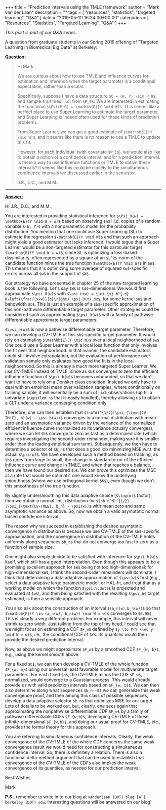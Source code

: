 +++
title = "Prediction intervals using the TMLE framework"
author = "Mark van der Laan"
description = ""
tags = [
    "resources",
    "statistics",
    "targeted learning",
    "Q&A"
]
date = "2019-05-11T16:24:00+00:00"
categories = [
    "Resources",
    "Statistics",
    "Targeted Learning",
    "Q&A"
]
+++

_This post is part of our Q&A series._

A question from graduate students in our Spring 2019 offering of "Targeted
Learning in Biomedical Big Data" at Berkeley:

<u>**Question:**</u>

> Hi Mark,
>
> We are curious about how to use TMLE and influence curves for estimation and
> inference when the target parameter is a conditional expectation, rather than
> a scalar.
>
> Specifically, suppose I have a data structure `$O = (W, Y) \sim P_0$`, and
> sample `$n$` times i.i.d. from `$P_0$`. We are interested in estimating the
> functional `$\Psi(P_0) = \mathbb{E}[Y \mid W]$`. This seems like a perfect
> place to use Super Learning to estimate the target parameter, and Super
> Learning is indeed often used for these kinds of prediction problems.
>
> From Super Learner, we can get a good estimate of `$\mathbb{E}[Y \mid W]$`,
> and it seems like there is no reason to use a TMLE to update this fit.
>
> However, for each individual (with covariate `$W_i$`), we would also like to
> obtain a notion of a confidence interval and/or a prediction interval. Is
> there a way to use influence functions or TMLE to obtain these intervals? It
> seems like this could tie closely to the simultaneous confidence intervals we
> discussed earlier in the semester.
>
> J.R., D.C., and M.M.

---


<u>**Answer:**</u>

Hi J.R., D.C., and M.M.,

You are interested in providing statistical inference for
`$\Psi_0(w) = \mathbb{E}(Y \mid W = w)$` based on observing `$n$` i.i.d. copies
of a random variable `$(W, Y)$` with a nonparametric model for the probability
distribution. You mention that one could use Super Learning (SL) to estimate the
regression `$\mathbb{E}(Y \mid W)$` and that such an approach might yield a good
estimator but lacks inference. I would argue that a Super Learner would be a
non-targeted estimator for this particular target `$\mathbb{E}(Y \mid W = w)$`,
since SL is optimizing a loss-based dissimilarity, often represented by a square
of an `$L^2$`-norm of the candidate function minus the true function
`$\mathbb{E}(Y \mid W)$` in `$W$`. This means that it is optimizing some average
of squared `$w$`-specific errors across all `$w$` in the support of `$W$`.

Our strategy we have presented in chapter 25 of the new targeted learning book
is the following. Let's say `$W$` is `$d$`-dimensional. We would first
approximate `$\psi_0(w)$` with
`$\psi_b(w) = \int_{x} b^{-d} K\left(\frac{(x-w)}{b}\right) \psi_0(x) dx$`, for
some kernel `$K$` and bandwidth `$b$`. This is just an example of a
`$b$`-specific approximation of this non-pathwise differentiable target
parameter. Other strategies could be considered such as approximating
`$\psi_0(w)$` with a family of pathwise differentiable approximate target
parameters.

`$\psi_b(w)$` is now a pathwise differentiable target parameter. Therefore, we
can develop a CV-TMLE of this `$b$`-specific target parameter. It would rely on
estimating `$\mathbb{E}(Y \mid W)$` over a local neighborhood of `$w$`. One
could use a Super Learner with a local loss function that only involves the fit
over that neighborhood. In that manner, the candidate estimators could still
involve extrapolation, but the evaluation of performance over validation sample
only evaluates how good the fit is in the local neighborhood. So this is already
a much more targeted Super Learner. We use CV-TMLE instead of TMLE, since as
`$b$` converges to zero the efficient influence function of `$\psi_b(w)$`
becomes unbounded, so that we don't want to have to rely on a Donsker class
condition. Instead we only have to deal with an empirical mean over validation
samples, where conditionally on training sample, it will essentially be a sum of
i.i.d. observations (up till a univariate `$\epsilon_n$` that is easily
handled), thereby allowing us to obtain a CLT under a variance converging
condition only.

Therefore, one can then establish that
`$(nb^d)^{1/2}(\psi_{\text{CV-TMLE}, b}(w) - \psi_b(w))$` converges to a normal
distribution with mean zero and an asymptotic variance driven by the variance of
the normalized efficient influence curve (normalized so its variance actually
converges), where we can let `$b$` converge to zero as fast as a determined rate
(which requires investigating the second-order remainder, making sure it is
smaller order than the leading empirical sum term). Subsequently, we then have
to determine a selector of `$b_n$` that does a good job minimizing MSE
w.r.t. the actual `$\psi(w)$`. We have developed such a method based on
tracking, as `$b$` goes from large to small, the change in standard error of the
efficient influence curve and change in TMLE, and when that reaches a balance,
then we have found our desired `$b$`. We can prove this optimizes the MSE at a
rate that would be optimal if one would know the underlying smoothness (where we
use orthogonal kernel `$K$`), even though we don't this smoothness of the true
function.

By slightly undersmoothing this data adaptive choice (`$\log(n)$` factor), then
we obtain a normal limit distribution for
`$(nb_n^d)^{1/2}(\psi_{\text{CV-TMLE}, b_n} - \psi(w))$` with mean zero and same
asymptotic variance as above. So, now we obtain a valid asymptotic normal based
confidence interval.

The reason why we succeed in establishing the desired asymptotic convergence in
distribution is because we use CV-TMLE of the `$b$`-specific approximation, and
the convergence in distribution of the CV-TMLE holds uniformly along sequences
`$b_n$` that do not converge too fast to zero as a function of sample size.

One might also simply decide to be satisfied with inference for `$\psi_b(w)$`
itself, which still has a good interpretation. Even though this appears to be
a promising excellent approach for `$W$` being not too high-dimensional; for
high-dimensional `$W$`, I think the second-order remainders will dominate. I
think that determining a data adaptive approximation of `$\psi(w)$` first (e.g.,
select a data adaptive large parametric model, or HAL-fit, and treat that as a
working model on which the function `$\psi(\cdot)$` is projected and evaluated
at `$w$`), and then being satisfied with the resulting `$\psi_b$` target
estimand, is then a sensible approach.

You also ask about the construction of an interval `$(a_n(w),b_n(w))$` so that
`$\mathbb{P}(Y \in (a_n(w), b_n(w)) \mid W = w)$` converges to `$0.95$`. This is
clearly a very different problem. For example, this interval will never shrink
to zero width. Just talking from the top of my head, I could see that we might
focus on estimating a CDF `$F_w$` defined by `$y \to P(Y \leq y \mid W = w)$`,
i.e., the conditional CDF of `$Y$`. Its quantiles would then provide the desired
prediction interval.

Now, as above we might approximate `$F_w$` by a smoothed CDF `$F_{w, b}$`, e.g.,
using the kernel smooth above.

For a fixed `$b$`, we can then develop a CV-TMLE of the whole function
`$F_{w, b}$` using our universal least favorable model for multivariate target
parameters. For each fixed `$b$`, the CV-TMLE minus the CDF `$F_w$`, normalized,
would converge to a Gaussian process. This would already provide us with valid
prediction intervals based on `$F_{w, b}$`. We can then also determine along
what sequences `$b_n--0$` we can generalize this weak convergence proof, and
then among this class of possible sequences, develop a data adaptive selector
`$b_n$` that optimizes MSE for our target. Lots of details to be worked out,
but, clearly, one sees again that approximating the nonpathwise differentiable
CDF `$F_w$` by a family of pathwise differentiable CDFs `$F_{w,b}$`, developing
CV-TMLE of these infinite-dimensional `$F_{w,b}$`, and doing our usual proof for
CV-TMLE, etc., provides the formal theory for this approach.

You are referring to simultaneous confidence intervals. Clearly, the weak
convergence of the CV-TMLE of the whole CDF concerns the same weak convergence
result we would need for constructing a simultaneous confidence interval. So,
there is definitely a relation. There is also a functional delta-method argument
that can be used to establish that convergence of the CV-TMLE of the CDFs also
implies the weak convergence of its quantiles, as needed for our prediction
interval.

Best Wishes,

Mark

__P.S.__, remember to write in to our blog at `vanderlaan (DOT) blog [AT]
berkeley (DOT) edu`. Interesting questions will be answered on our blog!
